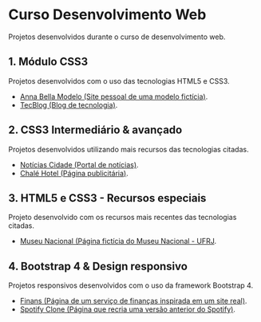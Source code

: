 # Curso Desenvolvimento Web
Projetos desenvolvidos durante o curso de desenvolvimento web.

## 1. Módulo CSS3
Projetos desenvolvidos com o uso das tecnologias HTML5 e CSS3.
* [Anna Bella Modelo (Site pessoal de uma modelo fictícia)](https://github.com/gabrielzidorio/Curso-Desenvolvimento-Web/tree/master/AnnaBellaModelo).
* [TecBlog (Blog de tecnologia)](https://github.com/gabrielzidorio/Curso-Desenvolvimento-Web/tree/master/TecBlog).

## 2. CSS3 Intermediário & avançado
Projetos desenvolvidos utilizando mais recursos das tecnologias citadas.
* [Notícias Cidade (Portal de notícias)](https://github.com/gabrielzidorio/Curso-Desenvolvimento-Web/tree/master/NoticiasCidade).
* [Chalé Hotel (Página publicitária)](https://github.com/gabrielzidorio/Curso-Desenvolvimento-Web/tree/master/ChaleHotel).

## 3. HTML5 e CSS3 - Recursos especiais
Projeto desenvolvido com os recursos mais recentes das tecnologias citadas.
* [Museu Nacional (Página fictícia do Museu Nacional - UFRJ](https://github.com/gabrielzidorio/Curso-Desenvolvimento-Web/tree/master/MuseuNacional).

## 4. Bootstrap 4 & Design responsivo
Projetos responsivos desenvolvidos com o uso da framework Bootstrap 4.
* [Finans (Página de um serviço de finanças inspirada em um site real)](https://github.com/gabrielzidorio/Curso-Desenvolvimento-Web/tree/master/Finans).
* [Spotify Clone (Página que recria uma versão anterior do Spotify)](https://github.com/gabrielzidorio/Curso-Desenvolvimento-Web/tree/master/SpotifyClone).
